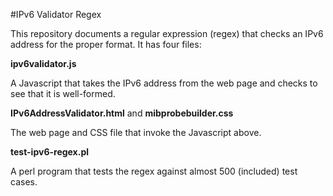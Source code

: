 #IPv6 Validator Regex

This repository documents a regular expression (regex) that checks an IPv6 address for the proper format. It has four files:

**ipv6validator.js**

A Javascript that takes the IPv6 address from the web page and checks to see that it is well-formed. 

**IPv6AddressValidator.html** and
**mibprobebuilder.css**

The web page and CSS file that invoke the Javascript above.

**test-ipv6-regex.pl**

A perl program that tests the regex against almost 500 (included) test cases.
